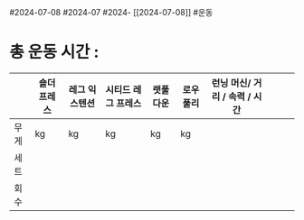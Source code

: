 #2024-07-08 #2024-07 #2024- [[2024-07-08]]
#운동 

# 총 운동 시간 : 

|     | 숄더 프레스 | 레그 익스텐션 | 시티드 레그 프레스 | 랫풀 다운 | 로우 풀리 | 런닝 머신/ 거리 / 속력 / 시간 |     |     |     |
| --- | ------ | ------- | ---------- | ----- | ----- | ------------------- | --- | --- | --- |
| 무게  | kg     | kg      | kg         | kg    | kg    |                     |     |     |     |
| 세트  |        |         |            |       |       |                     |     |     |     |
| 회수  |        |         |            |       |       |                     |     |     |     |
  
